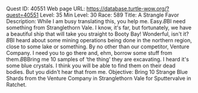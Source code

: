 Quest ID: 40551
Web page URL: https://database.turtle-wow.org/?quest=40551
Level: 35
Min Level: 30
Race: 589
Title: A Strangle Favor
Description: While I am busy translating this, you help me. Easy.$B$BI need something from Stranglethorn Vale. I know, it's far, but fortunately, we have a beautiful ship that will take you straight to Booty Bay! Wonderful, isn't it?$B$BI heard about some mining operations being done in the northern region, close to some lake or something. By no other than our competitor, Venture Company. I need you to go there and, ehm, borrow some stuff from them.$B$BBring me 10 samples of ‘the thing' they are excavating. I heard it's some blue crystals. I think you will be able to find them on their dead bodies. But you didn't hear that from me.
Objective: Bring 10 Strange Blue Shards from the Venture Company in Stranglethorn Vale for Sputtervalve in Ratchet.
